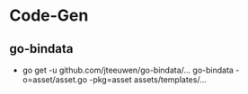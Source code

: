 # Code-Gen


## go-bindata
- go get -u github.com/jteeuwen/go-bindata/...
go-bindata -o=asset/asset.go -pkg=asset assets/templates/...
